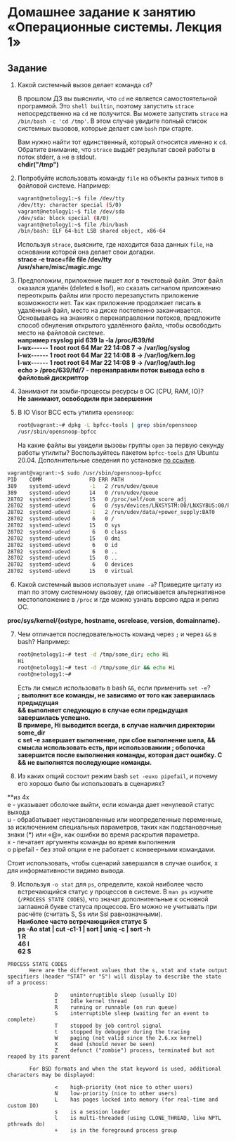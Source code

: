 # Домашнее задание к занятию «Операционные системы. Лекция 1»

## Задание

1. Какой системный вызов делает команда `cd`? 

    В прошлом ДЗ вы выяснили, что `cd` не является самостоятельной  программой. Это `shell builtin`, поэтому запустить `strace` непосредственно на `cd` не получится. Вы можете запустить `strace` на `/bin/bash -c 'cd /tmp'`. В этом случае увидите полный список системных вызовов, которые делает сам `bash` при старте. 

    Вам нужно найти тот единственный, который относится именно к `cd`. Обратите внимание, что `strace` выдаёт результат своей работы в поток stderr, а не в stdout.  
**chdir("/tmp")**
1. Попробуйте использовать команду `file` на объекты разных типов в файловой системе. Например:

    ```bash
    vagrant@netology1:~$ file /dev/tty
    /dev/tty: character special (5/0)
    vagrant@netology1:~$ file /dev/sda
    /dev/sda: block special (8/0)
    vagrant@netology1:~$ file /bin/bash
    /bin/bash: ELF 64-bit LSB shared object, x86-64
    ```
    
    Используя `strace`, выясните, где находится база данных `file`, на основании которой она делает свои догадки.  
**strace -e trace=file file /dev/tty  
/usr/share/misc/magic.mgc**
1. Предположим, приложение пишет лог в текстовый файл. Этот файл оказался удалён (deleted в lsof), но сказать сигналом приложению переоткрыть файлы или просто перезапустить приложение возможности нет. Так как приложение продолжает писать в удалённый файл, место на диске постепенно заканчивается. Основываясь на знаниях о перенаправлении потоков, предложите способ обнуления открытого удалённого файла, чтобы освободить место на файловой системе.  
**например rsyslog pid 639
la -la /proc/639/fd  
l-wx------ 1 root   root   64 Mar 22 14:08 7 -> /var/log/syslog  
l-wx------ 1 root   root   64 Mar 22 14:08 8 -> /var/log/kern.log  
l-wx------ 1 root   root   64 Mar 22 14:08 9 -> /var/log/auth.log  
echo > /proc/639/fd/7 - перенаправили поток вывода echo в файловый дискриптор**
1. Занимают ли зомби-процессы ресурсы в ОС (CPU, RAM, IO)?  
**Не занимают, освободили при завершении**
1. В IO Visor BCC есть утилита `opensnoop`:

    ```bash
    root@vagrant:~# dpkg -L bpfcc-tools | grep sbin/opensnoop
    /usr/sbin/opensnoop-bpfcc
    ```
    
    На какие файлы вы увидели вызовы группы `open` за первую секунду работы утилиты? Воспользуйтесь пакетом `bpfcc-tools` для Ubuntu 20.04. Дополнительные сведения по установке [по ссылке](https://github.com/iovisor/bcc/blob/master/INSTALL.md).
```bash
vagrant@vagrant:~$ sudo /usr/sbin/opensnoop-bpfcc
PID    COMM               FD ERR PATH
389    systemd-udevd      -1   2 /run/udev/queue
389    systemd-udevd      14   0 /run/udev/queue
28702  systemd-udevd      15   0 /proc/self/oom_score_adj
28702  systemd-udevd       6   0 /sys/devices/LNXSYSTM:00/LNXSYBUS:00/PNP0A03:00/PNP0C0A:00/power_supply/BAT0/uevent
28702  systemd-udevd      -1   2 /run/udev/data/+power_supply:BAT0
28702  systemd-udevd       6   0 /
28702  systemd-udevd      15   0 sys
28702  systemd-udevd       6   0 class
28702  systemd-udevd      15   0 dmi
28702  systemd-udevd       6   0 id
28702  systemd-udevd       6   0 ..
28702  systemd-udevd      15   0 ..
28702  systemd-udevd       6   0 devices
28702  systemd-udevd      15   0 virtual 
```

6. Какой системный вызов использует `uname -a`? Приведите цитату из man по этому системному вызову, где описывается альтернативное местоположение в `/proc` и где можно узнать версию ядра и релиз ОС.

**proc/sys/kernel/{ostype, hostname, osrelease, version, domainname}.**  

7. Чем отличается последовательность команд через `;` и через `&&` в bash? Например:

    ```bash
    root@netology1:~# test -d /tmp/some_dir; echo Hi
    Hi
    root@netology1:~# test -d /tmp/some_dir && echo Hi
    root@netology1:~#
    ```
    
    Есть ли смысл использовать в bash `&&`, если применить `set -e`?  
**; выполнит все команды, не зависимо от того как завершилась предыдущая  
&& выполняет следующую в случае если предыдущая завершилась успешно.  
В примере, Hi выводится всегда, в случае наличия директории some_dir  
c set -e завершает выполнение, при сбое выполнение шела,  && смысла использовать есть, при использованиии ; оболочка завершится после выполнения команды, которая даст ошибку. С && не выполнятся последующие команды.**
1. Из каких опций состоит режим bash `set -euxo pipefail`, и почему его хорошо было бы использовать в сценариях?
 
**из 4х  
e - указывает оболочке выйти, если команда дает ненулевой статус выхода  
u - обрабатывает неустановленные или неопределенные переменные, за исключением специальных параметров, таких как подстановочные знаки (*) или «@», как ошибки во время раскрытия параметра.  
x - печатает аргументы команды во время выполнения  
o pipefail  - без этой опции e не работает с конвеерными командами.
 
Стоит использовать, чтобы сценарий завершался в случае ошибок, x для информативности видимо вывода.

9. Используя `-o stat` для `ps`, определите, какой наиболее часто встречающийся статус у процессов в системе. В `man ps` изучите (`/PROCESS STATE CODES`), что значат дополнительные к основной заглавной букве статуса процессов. Его можно не учитывать при расчёте (считать S, Ss или Ssl равнозначными).  
**Наиболее часто встречающийся статус S  
ps -Ao stat  | cut -c1-1 | sort | uniq -c | sort -h  
      1 R  
     46 I  
     62 S**
```commandline 
PROCESS STATE CODES
       Here are the different values that the s, stat and state output specifiers (header "STAT" or "S") will display to describe the state of a process:

               D    uninterruptible sleep (usually IO)
               I    Idle kernel thread
               R    running or runnable (on run queue)
               S    interruptible sleep (waiting for an event to complete)
               T    stopped by job control signal
               t    stopped by debugger during the tracing
               W    paging (not valid since the 2.6.xx kernel)
               X    dead (should never be seen)
               Z    defunct ("zombie") process, terminated but not reaped by its parent

       For BSD formats and when the stat keyword is used, additional characters may be displayed:

               <    high-priority (not nice to other users)
               N    low-priority (nice to other users)
               L    has pages locked into memory (for real-time and custom IO)
               s    is a session leader
               l    is multi-threaded (using CLONE_THREAD, like NPTL pthreads do)
               +    is in the foreground process group
